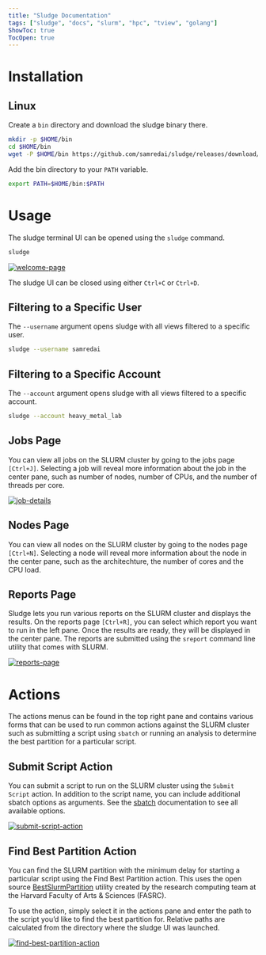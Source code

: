```yaml
---
title: "Sludge Documentation"
tags: ["sludge", "docs", "slurm", "hpc", "tview", "golang"]
ShowToc: true
TocOpen: true
---
```


# Installation

## Linux

Create a `bin` directory and download the sludge binary there.
```sh
mkdir -p $HOME/bin
cd $HOME/bin
wget -P $HOME/bin https://github.com/samredai/sludge/releases/download/0.1.0-alpha.1/sludge-linux-amd64 -O sludge
```

Add the bin directory to your `PATH` variable.
```sh
export PATH=$HOME/bin:$PATH
```

# Usage

The sludge terminal UI can be opened using the `sludge` command.
```sh
sludge
```
[![welcome-page](/images/welcome-page.png)](/images/welcome-page.png)

The sludge UI can be closed using either `Ctrl+C` or `Ctrl+D`.

## Filtering to a Specific User

The `--username` argument opens sludge with all views filtered to a specific user.
```sh
sludge --username samredai
```

## Filtering to a Specific Account

The `--account` argument opens sludge with all views filtered to a specific account.
```sh
sludge --account heavy_metal_lab
```

## Jobs Page

You can view all jobs on the SLURM cluster by going to the jobs page `[Ctrl+J]`. Selecting a job will reveal more information about the job in the center pane, such as number of nodes, number of CPUs, and the number of threads per core.

[![job-details](/images/job-details.png)](/images/job-details.png)

## Nodes Page

You can view all nodes on the SLURM cluster by going to the nodes page `[Ctrl+N]`. Selecting a node will reveal more information about the node in the center pane, such as the architechture, the number of cores and the CPU load.

## Reports Page

Sludge lets you run various reports on the SLURM cluster and displays the results. On the reports page `[Ctrl+R]`, you can select which report you want to run in the left pane. Once the results are ready, they will be displayed in the center pane. The reports are submitted using the `sreport` command line utility that comes with SLURM.

[![reports-page](/images/reports-page.png)](/images/reports-page.png)

# Actions

The actions menus can be found in the top right pane and contains various forms that can be used to run common actions against the SLURM cluster such as submitting a script using `sbatch` or running an analysis to determine the best partition for a particular script.

## Submit Script Action

You can submit a script to run on the SLURM cluster using the `Submit Script` action. In addition to the script name, you can include additional sbatch options as arguments.
See the [sbatch](https://slurm.schedmd.com/sbatch.html) documentation to see all available options.

[![submit-script-action](/images/submit-script-action.png)](/images/submit-script-action.png)

## Find Best Partition Action

You can find the SLURM partition with the minimum delay for starting a particular script using the Find Best Partition action. This uses the open source [BestSlurmPartition](https://github.com/fasrc/best_slurm_partition) utility created by the research computing team at the Harvard Faculty of Arts & Sciences (FASRC).

To use the action, simply select it in the actions pane and enter the path to the script you’d like to find the best partition for. Relative paths are calculated from the directory where the sludge UI was launched.

[![find-best-partition-action](/images/find-best-partition-action.png)](/images/find-best-partition-action.png)